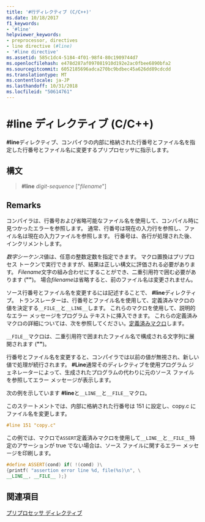 ```yaml
---
title: '#行ディレクティブ (C/C++)'
ms.date: 10/18/2017
f1_keywords:
- '#line'
helpviewer_keywords:
- preprocessor, directives
- line directive (#line)
- '#line directive'
ms.assetid: 585c1dc4-5184-4f01-98f4-80c1909744d7
ms.openlocfilehash: e478d287af097081910d192e2ac0fbee6890bfa2
ms.sourcegitcommit: 6052185696adca270bc9bdbec45a626dd89cdcdd
ms.translationtype: MT
ms.contentlocale: ja-JP
ms.lasthandoff: 10/31/2018
ms.locfileid: "50614761"
---
```

# <a name="line-directive-cc"></a>#line ディレクティブ (C/C++)

**#line**ディレクティブ、コンパイラの内部に格納された行番号とファイル名を指定した行番号とファイル名に変更するプリプロセッサに指示します。

## <a name="syntax"></a>構文

> **#line** *digit-sequence* ["*filename*"]

## <a name="remarks"></a>Remarks

コンパイラは、行番号および省略可能なファイル名を使用して、コンパイル時に見つかったエラーを参照します。 通常、行番号は現在の入力行を参照し、ファイル名は現在の入力ファイルを参照します。 行番号は、各行が処理された後、インクリメントします。

*数字シーケンス*値は、任意の整数定数を指定できます。 マクロ置換はプリプロセス トークンで実行できますが、結果は正しい構文に評価される必要があります。 *Filename*文字の組み合わせにすることができ、二重引用符で囲む必要があります (**""**)。 場合*filename*は省略すると、前のファイル名は変更されません。

ソース行番号とファイル名を変更するには記述することで、 **#line**ディレクティブ。 トランスレーターは、行番号とファイル名を使用して、定義済みマクロの値を決定する`__FILE__`と`__LINE__`します。 これらのマクロを使用して、説明的なエラー メッセージをプログラム テキストに挿入できます。 これらの定義済みマクロの詳細については、次を参照してください。[定義済みマクロ](../preprocessor/predefined-macros.md)します。

`__FILE__`マクロは、二重引用符で囲まれたファイル名で構成される文字列に展開されます (**""**)。

行番号とファイル名を変更すると、コンパイラでは以前の値が無視され、新しい値で処理が続行されます。 **#Line**通常そのディレクティブを使用プログラム ジェネレーターによって、生成されたプログラムの代わりに元のソース ファイルを参照してエラー メッセージが表示します。

次の例を示しています **#line**と`__LINE__`と`__FILE__`マクロ。

このステートメントでは、内部に格納された行番号は 151 に設定し、copy.c にファイル名を変更します。

```cpp
#line 151 "copy.c"
```

この例では、マクロで`ASSERT`定義済みマクロを使用して`__LINE__`と`__FILE__`特定のアサーションが true でない場合は、ソース ファイルに関するエラー メッセージを印刷します。

```cpp
#define ASSERT(cond) if( !(cond) )\
{printf( "assertion error line %d, file(%s)\n", \
__LINE__, __FILE__ );}
```

## <a name="see-also"></a>関連項目

[プリプロセッサ ディレクティブ](../preprocessor/preprocessor-directives.md)